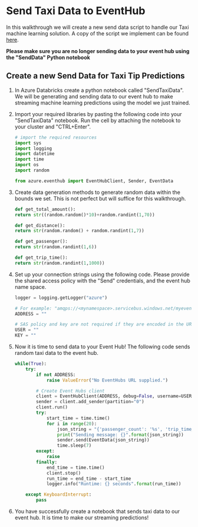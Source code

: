 # Send Taxi Data to EventHub
In this walkthrough we will create a new send data script to handle our Taxi machine learning solution. A copy of the script we implement can be found [here](../../code/SendTaxiData.py).

**Please make sure you are no longer sending data to your event hub using the "SendData" Python notebook**

## Create a new Send Data for Taxi Tip Predictions
1. In Azure Databricks create a python notebook called "SendTaxiData". We will be generating and sending data to our event hub to make streaming machine learning predictions using the model we just trained.  

1. Import your required libraries by pasting the following code into your "SendTaxiData" notebook. Run the cell by attaching the notebook to your cluster and "CTRL+Enter". 
    ```python
    # import the required resources
    import sys
    import logging
    import datetime
    import time
    import os
    import random

    from azure.eventhub import EventHubClient, Sender, EventData
    ```

1. Create data generation methods to generate random data within the bounds we set. This is not perfect but will suffice for this walkthrough. 
    ```python
    def get_total_amount():
    return str((random.random()*10)+random.randint(1,70))

    def get_distance():
    return str(random.random() + random.randint(1,7))

    def get_passenger():
    return str(random.randint(1,6))

    def get_trip_time():
    return str(random.randint(1,1000))
    ```

1. Set up your connection strings using the following code. Please provide the shared access policy with the "Send" credentials, and the event hub name space.       
    ```python
    logger = logging.getLogger("azure")

    # For example: "amqps://<mynamespace>.servicebus.windows.net/myeventhub"
    ADDRESS = ""

    # SAS policy and key are not required if they are encoded in the URL
    USER = ""
    KEY = ""
    ```

1. Now it is time to send data to your Event Hub! The following code sends random taxi data to the event hub.  
    ```python 
    while(True):
        try:
            if not ADDRESS:
                raise ValueError("No EventHubs URL supplied.")

            # Create Event Hubs client
            client = EventHubClient(ADDRESS, debug=False, username=USER, password=KEY)
            sender = client.add_sender(partition="0")
            client.run()
            try:
                start_time = time.time()
                for i in range(20):
                    json_string = "{'passenger_count': '%s', 'trip_time_in_secs': '%s', 'trip_distance': '%s', 'total_amount': '%s'}" % (get_passenger(), get_trip_time(), get_distance(), get_total_amount()  ) 
                    print("Sending message: {}".format(json_string))
                    sender.send(EventData(json_string))
                    time.sleep(7)
            except:
                raise
            finally:
                end_time = time.time()
                client.stop()
                run_time = end_time - start_time
                logger.info("Runtime: {} seconds".format(run_time))

        except KeyboardInterrupt:
            pass
    ```

1. You have successfully create a notebook that sends taxi data to our event hub. It is time to make our streaming predictions!